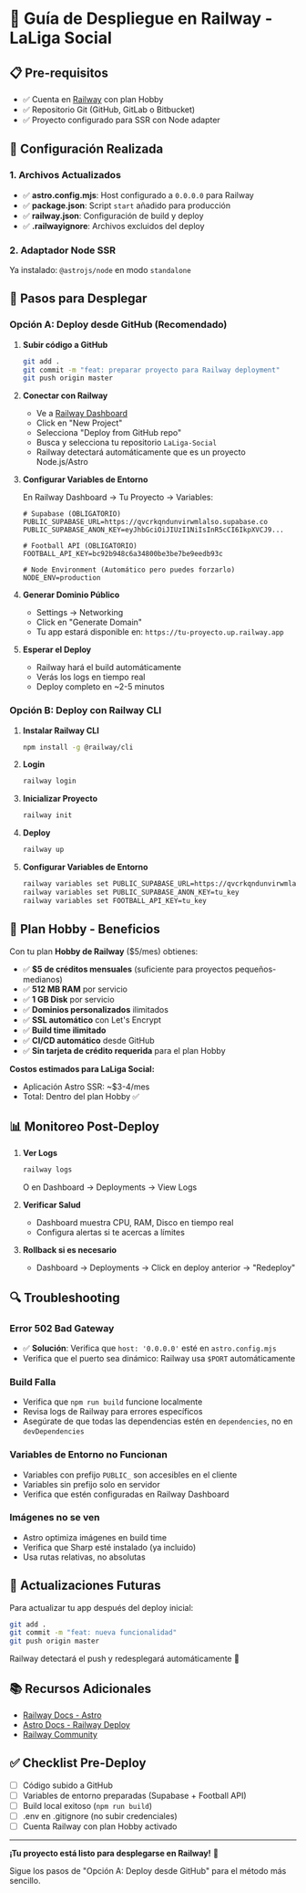 # 🚂 Guía de Despliegue en Railway - LaLiga Social

## 📋 Pre-requisitos

- ✅ Cuenta en [Railway](https://railway.app) con plan Hobby
- ✅ Repositorio Git (GitHub, GitLab o Bitbucket)
- ✅ Proyecto configurado para SSR con Node adapter

## 🔧 Configuración Realizada

### 1. Archivos Actualizados

- ✅ **astro.config.mjs**: Host configurado a `0.0.0.0` para Railway
- ✅ **package.json**: Script `start` añadido para producción
- ✅ **railway.json**: Configuración de build y deploy
- ✅ **.railwayignore**: Archivos excluidos del deploy

### 2. Adaptador Node SSR

Ya instalado: `@astrojs/node` en modo `standalone`

## 🚀 Pasos para Desplegar

### Opción A: Deploy desde GitHub (Recomendado)

1. **Subir código a GitHub**
   ```bash
   git add .
   git commit -m "feat: preparar proyecto para Railway deployment"
   git push origin master
   ```

2. **Conectar con Railway**
   - Ve a [Railway Dashboard](https://railway.app/dashboard)
   - Click en "New Project"
   - Selecciona "Deploy from GitHub repo"
   - Busca y selecciona tu repositorio `LaLiga-Social`
   - Railway detectará automáticamente que es un proyecto Node.js/Astro

3. **Configurar Variables de Entorno**

   En Railway Dashboard → Tu Proyecto → Variables:

   ```env
   # Supabase (OBLIGATORIO)
   PUBLIC_SUPABASE_URL=https://qvcrkqndunvirwmlalso.supabase.co
   PUBLIC_SUPABASE_ANON_KEY=eyJhbGciOiJIUzI1NiIsInR5cCI6IkpXVCJ9...

   # Football API (OBLIGATORIO)
   FOOTBALL_API_KEY=bc92b948c6a34800be3be7be9eedb93c

   # Node Environment (Automático pero puedes forzarlo)
   NODE_ENV=production
   ```

4. **Generar Dominio Público**
   - Settings → Networking
   - Click en "Generate Domain"
   - Tu app estará disponible en: `https://tu-proyecto.up.railway.app`

5. **Esperar el Deploy**
   - Railway hará el build automáticamente
   - Verás los logs en tiempo real
   - Deploy completo en ~2-5 minutos

### Opción B: Deploy con Railway CLI

1. **Instalar Railway CLI**
   ```bash
   npm install -g @railway/cli
   ```

2. **Login**
   ```bash
   railway login
   ```

3. **Inicializar Proyecto**
   ```bash
   railway init
   ```

4. **Deploy**
   ```bash
   railway up
   ```

5. **Configurar Variables de Entorno**
   ```bash
   railway variables set PUBLIC_SUPABASE_URL=https://qvcrkqndunvirwmlalso.supabase.co
   railway variables set PUBLIC_SUPABASE_ANON_KEY=tu_key
   railway variables set FOOTBALL_API_KEY=tu_key
   ```

## 🎯 Plan Hobby - Beneficios

Con tu plan **Hobby de Railway** ($5/mes) obtienes:

- ✅ **$5 de créditos mensuales** (suficiente para proyectos pequeños-medianos)
- ✅ **512 MB RAM** por servicio
- ✅ **1 GB Disk** por servicio
- ✅ **Dominios personalizados** ilimitados
- ✅ **SSL automático** con Let's Encrypt
- ✅ **Build time ilimitado**
- ✅ **CI/CD automático** desde GitHub
- ✅ **Sin tarjeta de crédito requerida** para el plan Hobby

**Costos estimados para LaLiga Social:**
- Aplicación Astro SSR: ~$3-4/mes
- Total: Dentro del plan Hobby ✅

## 📊 Monitoreo Post-Deploy

1. **Ver Logs**
   ```bash
   railway logs
   ```
   O en Dashboard → Deployments → View Logs

2. **Verificar Salud**
   - Dashboard muestra CPU, RAM, Disco en tiempo real
   - Configura alertas si te acercas a límites

3. **Rollback si es necesario**
   - Dashboard → Deployments → Click en deploy anterior → "Redeploy"

## 🔍 Troubleshooting

### Error 502 Bad Gateway
- ✅ **Solución**: Verifica que `host: '0.0.0.0'` esté en `astro.config.mjs`
- Verifica que el puerto sea dinámico: Railway usa `$PORT` automáticamente

### Build Falla
- Verifica que `npm run build` funcione localmente
- Revisa logs de Railway para errores específicos
- Asegúrate de que todas las dependencias estén en `dependencies`, no en `devDependencies`

### Variables de Entorno no Funcionan
- Variables con prefijo `PUBLIC_` son accesibles en el cliente
- Variables sin prefijo solo en servidor
- Verifica que estén configuradas en Railway Dashboard

### Imágenes no se ven
- Astro optimiza imágenes en build time
- Verifica que Sharp esté instalado (ya incluido)
- Usa rutas relativas, no absolutas

## 🔄 Actualizaciones Futuras

Para actualizar tu app después del deploy inicial:

```bash
git add .
git commit -m "feat: nueva funcionalidad"
git push origin master
```

Railway detectará el push y redesplegará automáticamente 🎉

## 📚 Recursos Adicionales

- [Railway Docs - Astro](https://docs.railway.com/guides/astro)
- [Astro Docs - Railway Deploy](https://docs.astro.build/en/guides/deploy/railway/)
- [Railway Community](https://help.railway.app/)

## ✅ Checklist Pre-Deploy

- [ ] Código subido a GitHub
- [ ] Variables de entorno preparadas (Supabase + Football API)
- [ ] Build local exitoso (`npm run build`)
- [ ] .env en .gitignore (no subir credenciales)
- [ ] Cuenta Railway con plan Hobby activado

---

**¡Tu proyecto está listo para desplegarse en Railway!** 🚀

Sigue los pasos de "Opción A: Deploy desde GitHub" para el método más sencillo.
